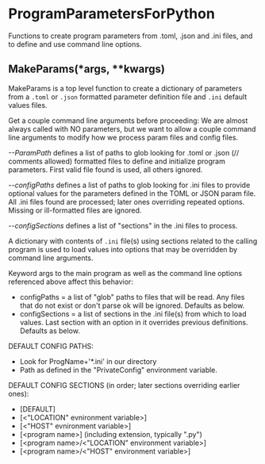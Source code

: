 # ProgramParametersForPython
Functions to create program parameters from .toml, .json and .ini files, and to define and use command line options.

## MakeParams(*args, **kwargs)
MakeParams is a top level function to create a dictionary of parameters from a `.toml` or `.json` formatted parameter definition file and `.ini` default values files.

Get a couple command line arguments before proceeding:
We are almost always called with NO parameters, but we
want to allow a couple command line arguments to modify
how we process param files and config files.

*--ParamPath* defines a list of paths to glob looking for .toml or .json
 (// comments allowed) formatted files to define and initialize program parameters.  First valid file
    found is used, all others ignored.

*--configPaths* defines a list of paths to glob looking for .ini files to provide
    optional values for the parameters defined in the TOML or JSON param file.
    All .ini files found are processed; later ones overriding repeated options.
    Missing or ill-formatted files are ignored.

*--configSections* defines a list of "sections" in the .ini files to process.

A dictionary with contents of `.ini` file(s) using sections related to
the calling program is used to load values into options that may be overridden
by command line arguments.

Keyword args to the main program as well as the command line options
referenced above affect this behavior:
* configPaths = a list of "glob" paths to files that will be read.
                    Any files that do not exist or don't parse ok will
                    be ignored.  Defaults as below.
* configSections = a list of sections in the .ini file(s) from which
                    to load values.  Last section with an option in it
                    overrides previous definitions.  Defaults as below.

DEFAULT CONFIG PATHS:
* Look for ProgName+'*.ini' in our directory
* Path as defined in the "PrivateConfig" environment variable.

DEFAULT CONFIG SECTIONS (in order; later sections overriding earlier ones):
*    [DEFAULT]
*    [\<"LOCATION" evnironment variable>]
*    [\<"HOST" evnironment variable>]
*    [\<program name>] (including extension, typically ".py")
*    [\<program name>/\<"LOCATION" environment variable>]
*    [\<program name>/\<"HOST" environment variable>]
